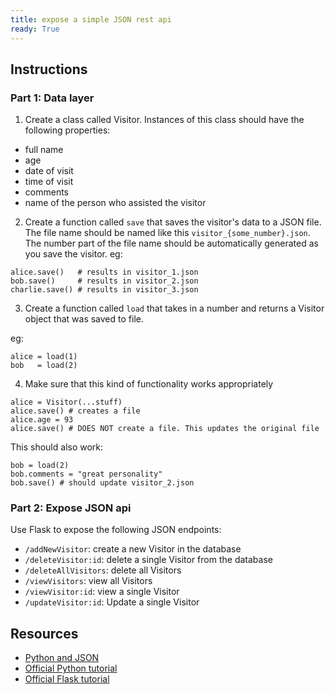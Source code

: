 ```yaml
---
title: expose a simple JSON rest api
ready: True
---
```


## Instructions

### Part 1: Data layer

1. Create a class called Visitor. Instances of this class should have the following properties:

- full name
- age
- date of visit
- time of visit
- comments
- name of the person who assisted the visitor

2. Create a function called `save` that saves the visitor's data to a JSON file. The file name should be named like this `visitor_{some_number}.json`. The number part of the file name should be automatically generated as you save the visitor. eg:

```
alice.save()   # results in visitor_1.json
bob.save()     # results in visitor_2.json
charlie.save() # results in visitor_3.json
```

3. Create a function called `load` that takes in a number and returns a Visitor object that was saved to file.

eg:

```
alice = load(1)
bob   = load(2)
```

4. Make sure that this kind of functionality works appropriately

```
alice = Visitor(...stuff)
alice.save() # creates a file
alice.age = 93
alice.save() # DOES NOT create a file. This updates the original file
```

This should also work:

```
bob = load(2)
bob.comments = "great personality"
bob.save() # should update visitor_2.json
```

### Part 2: Expose JSON api

Use Flask to expose the following JSON endpoints:

- `/addNewVisitor`: create a new Visitor in the database
- `/deleteVisitor:id`: delete a single Visitor from the database
- `/deleteAllVisitors`: delete all Visitors
- `/viewVisitors`: view all Visitors
- `/viewVisitor:id`: view a single Visitor
- `/updateVisitor:id`: Update a single Visitor

## Resources

- [Python and JSON](https://www.w3schools.com/python/python_json.asp)
- [Official Python tutorial](https://docs.python.org/3/tutorial/)
- [Official Flask tutorial](http://flask.pocoo.org/docs/1.0/tutorial/)
